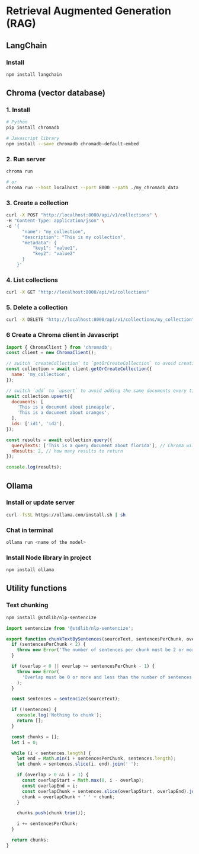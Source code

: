 # Retrieval Augmented Generation (RAG)

## LangChain

### Install

```bash
npm install langchain
```

## Chroma (vector database)

### 1. Install

```bash
# Python
pip install chromadb

# Javascript library
npm install --save chromadb chromadb-default-embed
```

### 2. Run server

```bash
chroma run

# or
chroma run --host localhost --port 8000 --path ./my_chromadb_data
```

### 3. Create a collection

```bash
curl -X POST "http://localhost:8000/api/v1/collections" \
-H "Content-Type: application/json" \
-d '{
      "name": "my_collection",
      "description": "This is my collection",
      "metadata": {
          "key1": "value1",
          "key2": "value2"
      }
    }'
```

### 4. List collections

```bash
curl -X GET "http://localhost:8000/api/v1/collections"
```

### 5. Delete a collection

```bash
curl -X DELETE "http://localhost:8000/api/v1/collections/my_collection"
```

### 6 Create a Chroma client in Javascript

```javascript
import { ChromaClient } from 'chromadb';
const client = new ChromaClient();

// switch `createCollection` to `getOrCreateCollection` to avoid creating a new collection every time
const collection = await client.getOrCreateCollection({
  name: 'my_collection',
});

// switch `add` to `upsert` to avoid adding the same documents every time
await collection.upsert({
  documents: [
    'This is a document about pineapple',
    'This is a document about oranges',
  ],
  ids: ['id1', 'id2'],
});

const results = await collection.query({
  queryTexts: ['This is a query document about florida'], // Chroma will embed this for you
  nResults: 2, // how many results to return
});

console.log(results);
```

## Ollama

### Install or update server

```bash
curl -fsSL https://ollama.com/install.sh | sh
```

### Chat in terminal

```bash
ollama run <name of the model>
```

### Install Node library in project

```bash
npm install ollama
```

## Utility functions

### Text chunking

```bash
npm install @stdlib/nlp-sentencize
```

```javascript
import sentencize from '@stdlib/nlp-sentencize';

export function chunkTextBySentences(sourceText, sentencesPerChunk, overlap) {
  if (sentencesPerChunk < 2) {
    throw new Error('The number of sentences per chunk must be 2 or more.');
  }

  if (overlap < 0 || overlap >= sentencesPerChunk - 1) {
    throw new Error(
      'Overlap must be 0 or more and less than the number of sentences per chunk.'
    );
  }

  const sentences = sentencize(sourceText);

  if (!sentences) {
    console.log('Nothing to chunk');
    return [];
  }

  const chunks = [];
  let i = 0;

  while (i < sentences.length) {
    let end = Math.min(i + sentencesPerChunk, sentences.length);
    let chunk = sentences.slice(i, end).join(' ');

    if (overlap > 0 && i > 1) {
      const overlapStart = Math.max(0, i - overlap);
      const overlapEnd = i;
      const overlapChunk = sentences.slice(overlapStart, overlapEnd).join(' ');
      chunk = overlapChunk + ' ' + chunk;
    }

    chunks.push(chunk.trim());

    i += sentencesPerChunk;
  }

  return chunks;
}
```
